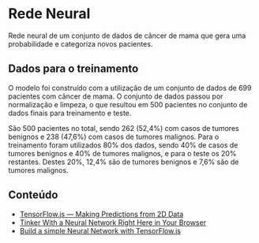 # Rede Neural

Rede neural de um conjunto de dados de câncer de mama que gera uma probabilidade e categoriza novos pacientes.

## Dados para o treinamento

O modelo foi construído com a utilização de um conjunto de dados de 699 pacientes com câncer de mama. O conjunto de dados passou por normalização e limpeza, o que resultou em 500 pacientes no conjunto de dados finais para treinamento e teste.

São 500 pacientes no total, sendo 262 (52,4%) com casos de tumores benignos e 238 (47,6%) com casos de tumores malignos. Para o treinamento foram utilizados 80% dos dados, sendo 40% de casos de tumores benignos e 40% de tumores malignos, e para o teste os 20% restantes. Destes 20%, 12,4% são de tumores benignos e 7,6% são de tumores malignos.

## Conteúdo

- [TensorFlow.js — Making Predictions from 2D Data](https://codelabs.developers.google.com/codelabs/tfjs-training-regression/#0)
- [Tinker With a Neural Network Right Here in Your Browser](https://playground.tensorflow.org/#activation=tanh&batchSize=10&dataset=circle&regDataset=reg-plane&learningRate=0.03&regularizationRate=0&noise=0&networkShape=4,2&seed=0.16809&showTestData=false&discretize=false&percTrainData=50&x=true&y=true&xTimesY=false&xSquared=false&ySquared=false&cosX=false&sinX=false&cosY=false&sinY=false&collectStats=false&problem=classification&initZero=false&hideText=false)
- [Build a simple Neural Network with TensorFlow.js](https://towardsdatascience.com/build-a-simple-neural-network-with-tensorflow-js-d434a30fcb8)
